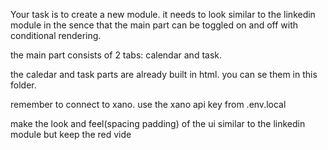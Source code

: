 Your task is to create a new module. it needs to look similar to the linkedin module in the sence that the main part can be toggled on and off with conditional rendering.

the main part consists of 2 tabs: calendar and task.

the caledar and task parts are already built in html. you can se them in this folder.

remember to connect to xano. use the xano api key from .env.local

make the look and feel(spacing padding) of the ui similar to the linkedin module but keep the red vide